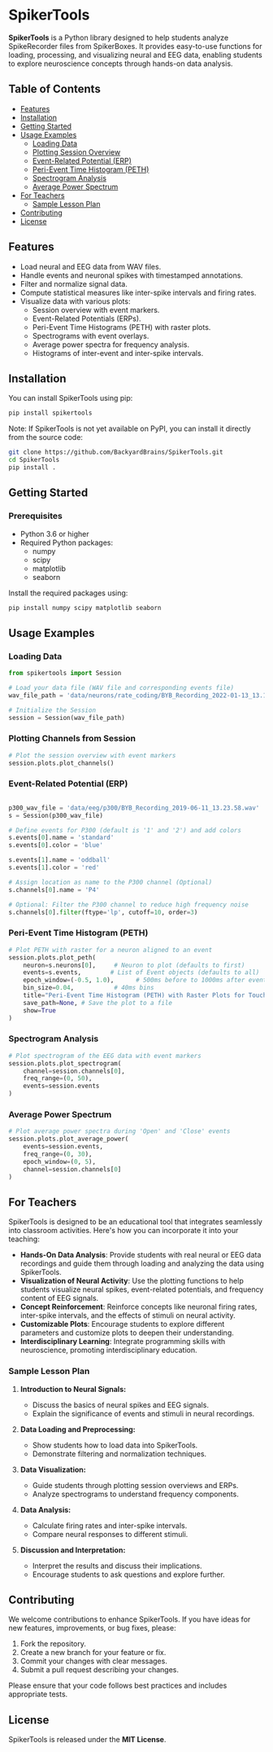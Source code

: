 # SpikerTools

**SpikerTools** is a Python library designed to help students analyze SpikeRecorder files from SpikerBoxes. It provides easy-to-use functions for loading, processing, and visualizing neural and EEG data, enabling students to explore neuroscience concepts through hands-on data analysis.

## Table of Contents

- [Features](#features)
- [Installation](#installation)
- [Getting Started](#getting-started)
- [Usage Examples](#usage-examples)
  - [Loading Data](#loading-data)
  - [Plotting Session Overview](#plotting-session-overview)
  - [Event-Related Potential (ERP)](#event-related-potential-erp)
  - [Peri-Event Time Histogram (PETH)](#peri-event-time-histogram-peth)
  - [Spectrogram Analysis](#spectrogram-analysis)
  - [Average Power Spectrum](#average-power-spectrum)
- [For Teachers](#for-teachers)
  - [Sample Lesson Plan](#sample-lesson-plan)
- [Contributing](#contributing)
- [License](#license)

## Features

- Load neural and EEG data from WAV files.
- Handle events and neuronal spikes with timestamped annotations.
- Filter and normalize signal data.
- Compute statistical measures like inter-spike intervals and firing rates.
- Visualize data with various plots:
  - Session overview with event markers.
  - Event-Related Potentials (ERPs).
  - Peri-Event Time Histograms (PETH) with raster plots.
  - Spectrograms with event overlays.
  - Average power spectra for frequency analysis.
  - Histograms of inter-event and inter-spike intervals.

## Installation

You can install SpikerTools using pip:

```bash
pip install spikertools
```

Note: If SpikerTools is not yet available on PyPI, you can install it directly from the source code:

```bash
git clone https://github.com/BackyardBrains/SpikerTools.git
cd SpikerTools
pip install .
```

## Getting Started

### Prerequisites

- Python 3.6 or higher
- Required Python packages:
  - numpy
  - scipy
  - matplotlib
  - seaborn

Install the required packages using:

```bash
pip install numpy scipy matplotlib seaborn
```

## Usage Examples

### Loading Data

```python
from spikertools import Session

# Load your data file (WAV file and corresponding events file)
wav_file_path = 'data/neurons/rate_coding/BYB_Recording_2022-01-13_13.18.29.wav'

# Initialize the Session
session = Session(wav_file_path)
```

### Plotting Channels from Session

```python
# Plot the session overview with event markers
session.plots.plot_channels()
```

### Event-Related Potential (ERP)

```python

p300_wav_file = 'data/eeg/p300/BYB_Recording_2019-06-11_13.23.58.wav'
s = Session(p300_wav_file)

# Define events for P300 (default is '1' and '2') and add colors
s.events[0].name = 'standard'
s.events[0].color = 'blue'

s.events[1].name = 'oddball'
s.events[1].color = 'red'

# Assign location as name to the P300 channel (Optional)
s.channels[0].name = 'P4'

# Optional: Filter the P300 channel to reduce high frequency noise
s.channels[0].filter(ftype='lp', cutoff=10, order=3)
```

### Peri-Event Time Histogram (PETH)

```python
# Plot PETH with raster for a neuron aligned to an event
session.plots.plot_peth(
    neuron=s.neurons[0],     # Neuron to plot (defaults to first)
    events=s.events,        # List of Event objects (defaults to all)
    epoch_window=(-0.5, 1.0),      # 500ms before to 1000ms after event
    bin_size=0.04,           # 40ms bins
    title="Peri-Event Time Histogram (PETH) with Raster Plots for Touch Pressure Events", # Add a custom title
    save_path=None, # Save the plot to a file
    show=True
)
```

### Spectrogram Analysis

```python
# Plot spectrogram of the EEG data with event markers
session.plots.plot_spectrogram(
    channel=session.channels[0],
    freq_range=(0, 50),
    events=session.events
)
```

### Average Power Spectrum

```python
# Plot average power spectra during 'Open' and 'Close' events
session.plots.plot_average_power(
    events=session.events,
    freq_range=(0, 30),
    epoch_window=(0, 5),
    channel=session.channels[0]
)
```

## For Teachers

SpikerTools is designed to be an educational tool that integrates seamlessly into classroom activities. Here's how you can incorporate it into your teaching:

- **Hands-On Data Analysis**: Provide students with real neural or EEG data recordings and guide them through loading and analyzing the data using SpikerTools.
- **Visualization of Neural Activity**: Use the plotting functions to help students visualize neural spikes, event-related potentials, and frequency content of EEG signals.
- **Concept Reinforcement**: Reinforce concepts like neuronal firing rates, inter-spike intervals, and the effects of stimuli on neural activity.
- **Customizable Plots**: Encourage students to explore different parameters and customize plots to deepen their understanding.
- **Interdisciplinary Learning**: Integrate programming skills with neuroscience, promoting interdisciplinary education.

### Sample Lesson Plan

1. **Introduction to Neural Signals:**
   - Discuss the basics of neural spikes and EEG signals.
   - Explain the significance of events and stimuli in neural recordings.
   
2. **Data Loading and Preprocessing:**
   - Show students how to load data into SpikerTools.
   - Demonstrate filtering and normalization techniques.

3. **Data Visualization:**
   - Guide students through plotting session overviews and ERPs.
   - Analyze spectrograms to understand frequency components.

4. **Data Analysis:**
   - Calculate firing rates and inter-spike intervals.
   - Compare neural responses to different stimuli.

5. **Discussion and Interpretation:**
   - Interpret the results and discuss their implications.
   - Encourage students to ask questions and explore further.

## Contributing

We welcome contributions to enhance SpikerTools. If you have ideas for new features, improvements, or bug fixes, please:

1. Fork the repository.
2. Create a new branch for your feature or fix.
3. Commit your changes with clear messages.
4. Submit a pull request describing your changes.

Please ensure that your code follows best practices and includes appropriate tests.

## License

SpikerTools is released under the **MIT License**.
